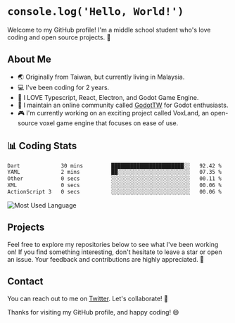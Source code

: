# `console.log('Hello, World!')`

Welcome to my GitHub profile! I'm a middle school student who's love coding and open source projects. 🚀

## About Me
- 🌏 Originally from Taiwan, but currently living in Malaysia.
- 💻 I've been coding for 2 years.
- 🔧 I LOVE Typescript, React, Electron, and Godot Game Engine.
- 💬 I maintain an online community called [GodotTW](https://discord.com/fuTtQMaxZ2) for Godot enthusiasts.
- 🎮 I'm currently working on an exciting project called VoxLand, an open-source voxel game engine that focuses on ease of use.

## 📊 Coding Stats

<!--START_SECTION:waka-->

```txt
Dart             30 mins         ███████████████████████░░   92.42 %
YAML             2 mins          ██░░░░░░░░░░░░░░░░░░░░░░░   07.35 %
Other            0 secs          ░░░░░░░░░░░░░░░░░░░░░░░░░   00.11 %
XML              0 secs          ░░░░░░░░░░░░░░░░░░░░░░░░░   00.06 %
ActionScript 3   0 secs          ░░░░░░░░░░░░░░░░░░░░░░░░░   00.06 %
```

<!--END_SECTION:waka-->
![Most Used Language](https://github-readme-stats.vercel.app/api/top-langs/?username=MeBadDev&layout=compact&theme=radical)

## Projects

Feel free to explore my repositories below to see what I've been working on! If you find something interesting, don't hesitate to leave a star or open an issue. Your feedback and contributions are highly appreciated. 🌟

## Contact

You can reach out to me on [Twitter](https://twitter.com/mebaddev). Let's collaborate! 🚀

Thanks for visiting my GitHub profile, and happy coding! 😄
